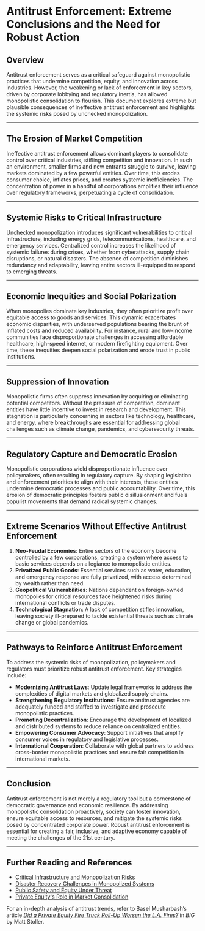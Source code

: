 # Antitrust Enforcement: Extreme Conclusions and the Need for Robust Action

## Overview

Antitrust enforcement serves as a critical safeguard against monopolistic practices that undermine competition, equity, and innovation across industries. However, the weakening or lack of enforcement in key sectors, driven by corporate lobbying and regulatory inertia, has allowed monopolistic consolidation to flourish. This document explores extreme but plausible consequences of ineffective antitrust enforcement and highlights the systemic risks posed by unchecked monopolization.

***

## The Erosion of Market Competition

Ineffective antitrust enforcement allows dominant players to consolidate control over critical industries, stifling competition and innovation. In such an environment, smaller firms and new entrants struggle to survive, leaving markets dominated by a few powerful entities. Over time, this erodes consumer choice, inflates prices, and creates systemic inefficiencies. The concentration of power in a handful of corporations amplifies their influence over regulatory frameworks, perpetuating a cycle of consolidation.

***

## Systemic Risks to Critical Infrastructure

Unchecked monopolization introduces significant vulnerabilities to critical infrastructure, including energy grids, telecommunications, healthcare, and emergency services. Centralized control increases the likelihood of systemic failures during crises, whether from cyberattacks, supply chain disruptions, or natural disasters. The absence of competition diminishes redundancy and adaptability, leaving entire sectors ill-equipped to respond to emerging threats.

***

## Economic Inequities and Social Polarization

When monopolies dominate key industries, they often prioritize profit over equitable access to goods and services. This dynamic exacerbates economic disparities, with underserved populations bearing the brunt of inflated costs and reduced availability. For instance, rural and low-income communities face disproportionate challenges in accessing affordable healthcare, high-speed internet, or modern firefighting equipment. Over time, these inequities deepen social polarization and erode trust in public institutions.

***

## Suppression of Innovation

Monopolistic firms often suppress innovation by acquiring or eliminating potential competitors. Without the pressure of competition, dominant entities have little incentive to invest in research and development. This stagnation is particularly concerning in sectors like technology, healthcare, and energy, where breakthroughs are essential for addressing global challenges such as climate change, pandemics, and cybersecurity threats.

***

## Regulatory Capture and Democratic Erosion

Monopolistic corporations wield disproportionate influence over policymakers, often resulting in regulatory capture. By shaping legislation and enforcement priorities to align with their interests, these entities undermine democratic processes and public accountability. Over time, this erosion of democratic principles fosters public disillusionment and fuels populist movements that demand radical systemic changes.

***

## Extreme Scenarios Without Effective Antitrust Enforcement

1. **Neo-Feudal Economies**: Entire sectors of the economy become controlled by a few corporations, creating a system where access to basic services depends on allegiance to monopolistic entities.
2. **Privatized Public Goods**: Essential services such as water, education, and emergency response are fully privatized, with access determined by wealth rather than need.
3. **Geopolitical Vulnerabilities**: Nations dependent on foreign-owned monopolies for critical resources face heightened risks during international conflicts or trade disputes.
4. **Technological Stagnation**: A lack of competition stifles innovation, leaving society ill-prepared to tackle existential threats such as climate change or global pandemics.

***

## Pathways to Reinforce Antitrust Enforcement

To address the systemic risks of monopolization, policymakers and regulators must prioritize robust antitrust enforcement. Key strategies include:

* **Modernizing Antitrust Laws**: Update legal frameworks to address the complexities of digital markets and globalized supply chains.
* **Strengthening Regulatory Institutions**: Ensure antitrust agencies are adequately funded and staffed to investigate and prosecute monopolistic practices.
* **Promoting Decentralization**: Encourage the development of localized and distributed systems to reduce reliance on centralized entities.
* **Empowering Consumer Advocacy**: Support initiatives that amplify consumer voices in regulatory and legislative processes.
* **International Cooperation**: Collaborate with global partners to address cross-border monopolistic practices and ensure fair competition in international markets.

***

## Conclusion

Antitrust enforcement is not merely a regulatory tool but a cornerstone of democratic governance and economic resilience. By addressing monopolistic consolidation proactively, society can foster innovation, ensure equitable access to resources, and mitigate the systemic risks posed by concentrated corporate power. Robust antitrust enforcement is essential for creating a fair, inclusive, and adaptive economy capable of meeting the challenges of the 21st century.

***

## Further Reading and References

* [Critical Infrastructure and Monopolization Risks](critical_infrastructure.md)
* [Disaster Recovery Challenges in Monopolized Systems](disaster_recovery.md)
* [Public Safety and Equity Under Threat](public_safety.md)
* [Private Equity's Role in Market Consolidation](../crypto_economics/private_equity.md)

For an in-depth analysis of antitrust trends, refer to Basel Musharbash’s article [_Did a Private Equity Fire Truck Roll-Up Worsen the L.A. Fires?_](https://www.thebignewsletter.com/p/did-a-private-equity-fire-truck-roll?utm_source=post-email-title\&publication_id=11524\&post_id=155466046\&utm_campaign=email-post-title\&isFreemail=true\&r=4a32tl\&triedRedirect=true\&utm_medium=email) in _BIG_ by Matt Stoller.
